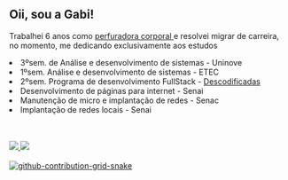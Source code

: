 ## Oii, sou a Gabi! ##
<p> Trabalhei 6 anos como <a href="https://instagram.com/gabi_piercer"> perfuradora corporal </a> e resolvei migrar de carreira, no momento, me dedicando exclusivamente aos estudos 
<p>

<div>
<li> 3ºsem. de Análise e desenvolvimento de sistemas - Uninove </li>
<li> 1ºsem. Análise e desenvolvimento de sistemas - ETEC
<li> 2ºsem. Programa de desenvolvimento FullStack - <a href="https://descodificadas.com.br/"> Descodificadas </a> </li>
<li> Desenvolvimento de páginas para internet - Senai </li>
<li> Manutenção de micro e implantação de redes - Senac </li>
<li> Implantação de redes locais - Senai </li>
</div>
<br>
 <br>
 
 <a href= "https://instagram.com/gabi.sc7"> <img src= "https://img.shields.io/badge/Instagram-E4405F?style=for-the-badge&logo=instagram&logoColor=white">
  <a href= "https://www.linkedin.com/in/gabrielescosta"> <img src= "https://img.shields.io/badge/LinkedIn-0077B5?style=for-the-badge&logo=linkedin&logoColor=white">
<br>
  <br>
  ![github-contribution-grid-snake](https://user-images.githubusercontent.com/127353307/223878413-7bc60a8c-b971-43b9-af84-43aeee49f0eb.svg)

